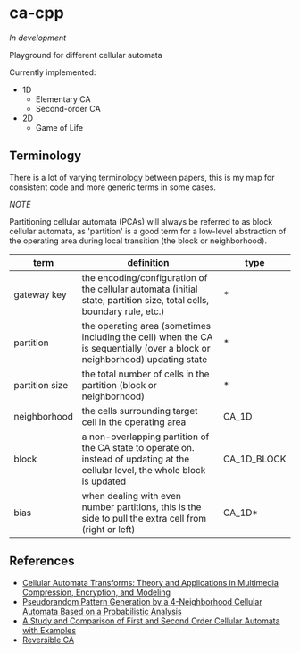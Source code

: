 # ca-cpp

*In development*

Playground for different cellular automata

Currently implemented:

* 1D
	* Elementary CA
	* Second-order CA
* 2D
	* Game of Life

## Terminology

There is a lot of varying terminology between papers, this is my map for consistent code and more generic terms in some cases.

*NOTE*

Partitioning cellular automata (PCAs) will always be referred to as block cellular automata, as 'partition' is a good term for a low-level abstraction of the operating area during local transition (the block or neighborhood).

| term | definition | type |
| --- | --- | --- |
| gateway key | the encoding/configuration of the cellular automata (initial state, partition size, total cells, boundary rule, etc.) | * |
| partition | the operating area (sometimes including the cell) when the CA is sequentially (over a block or neighborhood) updating state | * |
| partition size | the total number of cells in the partition (block or neighborhood)  | * |
| neighborhood | the cells surrounding target cell in the operating area | CA_1D |
| block | a non-overlapping partition of the CA state to operate on. instead of updating at the cellular level, the whole block is updated | CA_1D_BLOCK |
| bias | when dealing with even number partitions, this is the side to pull the extra cell from (right or left) | CA_1D* |

## References

* [Cellular Automata Transforms: Theory and Applications in Multimedia Compression, Encryption, and Modeling](https://www.amazon.com/Cellular-Automata-Transforms-Applications-Compression/dp/0792378571)
* [Pseudorandom Pattern Generation by a 4-Neighborhood Cellular Automata Based on a Probabilistic Analysis](http://www.iaeng.org/publication/IMECS2008/IMECS2008_pp1908-1913.pdf)
* [A Study and Comparison of First and Second Order Cellular Automata with Examples](https://ntnuopen.ntnu.no/ntnu-xmlui/bitstream/handle/11250/258721/351877_FULLTEXT01.pdf?sequence=3)
* [Reversible CA](http://www.jcasim.de/main/node10.html)
